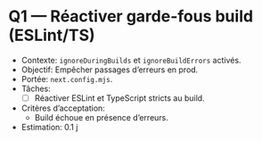 # Q1 — Réactiver garde-fous build (ESLint/TS)

- Contexte: `ignoreDuringBuilds` et `ignoreBuildErrors` activés.
- Objectif: Empêcher passages d’erreurs en prod.
- Portée: `next.config.mjs`.
- Tâches:
  - [ ] Réactiver ESLint et TypeScript stricts au build.
- Critères d’acceptation:
  - Build échoue en présence d’erreurs.
- Estimation: 0.1 j
